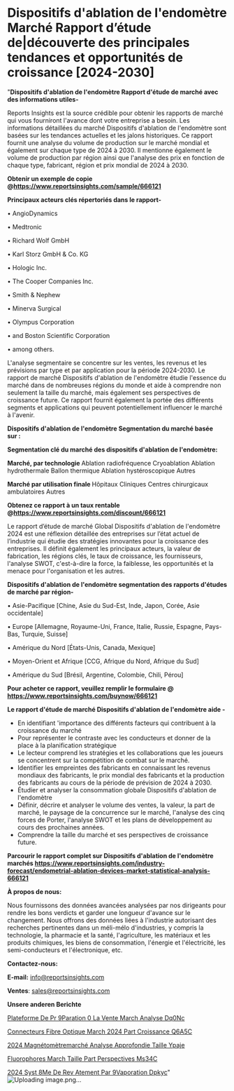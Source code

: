 # Dispositifs d'ablation de l'endomètre Marché Rapport d’étude de|découverte des principales tendances et opportunités de croissance [2024-2030]

"<strong>Dispositifs d'ablation de l'endomètre Rapport d'étude de marché avec des informations utiles-</strong>

Reports Insights est la source crédible pour obtenir les rapports de marché qui vous fourniront l'avance dont votre entreprise a besoin. Les informations détaillées du marché Dispositifs d'ablation de l'endomètre sont basées sur les tendances actuelles et les jalons historiques. Ce rapport fournit une analyse du volume de production sur le marché mondial et également sur chaque type de 2024 à 2030. Il mentionne également le volume de production par région ainsi que l'analyse des prix en fonction de chaque type, fabricant, région et prix mondial de 2024 à 2030.

<strong><b>Obtenir un exemple de copie @</b></strong><a href=https://www.reportsinsights.com/sample/666121><strong><b>https://www.reportsinsights.com/sample/666121</b></strong></a>

<b>Principaux acteurs clés répertoriés dans le rapport-</b>

<b> </b>• AngioDynamics

• Medtronic

• Richard Wolf GmbH

• Karl Storz GmbH & Co. KG

• Hologic Inc.

• The Cooper Companies Inc.

• Smith & Nephew

• Minerva Surgical

• Olympus Corporation

• and Boston Scientific Corporation

• among others.

L'analyse segmentaire se concentre sur les ventes, les revenus et les prévisions par type et par application pour la période 2024-2030. Le rapport de marché Dispositifs d'ablation de l'endomètre étudie l'essence du marché dans de nombreuses régions du monde et aide à comprendre non seulement la taille du marché, mais également ses perspectives de croissance future. Ce rapport fournit également la portée des différents segments et applications qui peuvent potentiellement influencer le marché à l'avenir.

<strong>Dispositifs d'ablation de l'endomètre Segmentation du marché basée sur :</strong>

<strong> Segmentation clé du marché des dispositifs d'ablation de l'endomètre: </strong>

<strong> Marché, par technologie </strong>
Ablation radiofréquence
Cryoablation
Ablation hydrothermale
Ballon thermique
Ablation hystéroscopique
Autres

<strong> Marché par utilisation finale </strong>
Hôpitaux
Cliniques
Centres chirurgicaux ambulatoires
Autres

<strong><b>Obtenez ce rapport à un taux rentable @</b></strong><a href=https://www.reportsinsights.com/discount/666121><strong><b>https://www.reportsinsights.com/discount/666121</b></strong></a>

Le rapport d’étude de marché Global Dispositifs d'ablation de l'endomètre 2024 est une réflexion détaillée des entreprises sur l’état actuel de l’industrie qui étudie des stratégies innovantes pour la croissance des entreprises. Il définit également les principaux acteurs, la valeur de fabrication, les régions clés, le taux de croissance, les fournisseurs, l'analyse SWOT, c'est-à-dire la force, la faiblesse, les opportunités et la menace pour l'organisation et les autres.

<strong>Dispositifs d'ablation de l'endomètre segmentation des rapports d'études de marché par région-</strong>

• Asie-Pacifique [Chine, Asie du Sud-Est, Inde, Japon, Corée, Asie occidentale]

• Europe [Allemagne, Royaume-Uni, France, Italie, Russie, Espagne, Pays-Bas, Turquie, Suisse]

• Amérique du Nord [États-Unis, Canada, Mexique]

• Moyen-Orient et Afrique [CCG, Afrique du Nord, Afrique du Sud]

• Amérique du Sud [Brésil, Argentine, Colombie, Chili, Pérou]

<strong>Pour acheter ce rapport, veuillez remplir le formulaire @   <a href=https://www.reportsinsights.com/buynow/666121>https://www.reportsinsights.com/buynow/666121</a></strong>

<strong>Le rapport d'étude de marché Dispositifs d'ablation de l'endomètre aide -</strong>
<ul>
  <li>En identifiant 'importance des différents facteurs qui contribuent à la croissance du marché</li>
  <li>Pour représenter le contraste avec les conducteurs et donner de la place à la planification stratégique</li>
  <li>Le lecteur comprend les stratégies et les collaborations que les joueurs se concentrent sur la compétition de combat sur le marché.</li>
  <li>Identifier les empreintes des fabricants en connaissant les revenus mondiaux des fabricants, le prix mondial des fabricants et la production des fabricants au cours de la période de prévision de 2024 à 2030.</li>
  <li>Étudier et analyser la consommation globale Dispositifs d'ablation de l'endomètre</li>
  <li>Définir, décrire et analyser le volume des ventes, la valeur, la part de marché, le paysage de la concurrence sur le marché, l'analyse des cinq forces de Porter, l'analyse SWOT et les plans de développement au cours des prochaines années.</li>
  <li>Comprendre la taille du marché et ses perspectives de croissance future.</li>
</ul>

<strong>Parcourir le rapport complet sur Dispositifs d'ablation de l'endomètre marchés <a href=https://www.reportsinsights.com/industry-forecast/endometrial-ablation-devices-market-statistical-analysis-666121>https://www.reportsinsights.com/industry-forecast/endometrial-ablation-devices-market-statistical-analysis-666121</a></strong>

<strong>À propos de nous:</strong>

Nous fournissons des données avancées analysées par nos dirigeants pour rendre les bons verdicts et garder une longueur d'avance sur le changement. Nous offrons des données liées à l'industrie autorisant des recherches pertinentes dans un méli-mélo d'industries, y compris la technologie, la pharmacie et la santé, l'agriculture, les matériaux et les produits chimiques, les biens de consommation, l'énergie et l'électricité, les semi-conducteurs et l'électronique, etc.

<strong>Contactez-nous:</strong>

<strong>E-mail:</strong> <a href=mailto:info@reportsinsights.com>info@reportsinsights.com</a>

<strong>Ventes</strong>: <a href=mailto:sales@reportsinsights.com>sales@reportsinsights.com</a>

<strong>Unsere anderen Berichte</strong>

<a href=https://www.linkedin.com/pulse/plateforme-de-pr%C3%A9paration-%C3%A0-la-vente-march%C3%A9-analyse-dq0nc/>Plateforme De Pr 9Paration  0 La Vente March Analyse Dq0Nc</a>

<a href=https://www.linkedin.com/pulse/connecteurs-fibre-optique-march%C3%A9-2024-part-croissance-q6a5c/>Connecteurs Fibre Optique March 2024 Part Croissance Q6A5C</a>

<a href=https://www.linkedin.com/pulse/2024-magnétomètremarché-analyse-approfondie-taille-ypaje/>2024 Magnétomètremarché Analyse Approfondie Taille Ypaje</a>

<a href=https://www.linkedin.com/pulse/fluorophores-march%C3%A9-taille-part-perspectives-ms34c/>Fluorophores March Taille Part Perspectives Ms34C</a>

<a href=https://www.linkedin.com/pulse/2024-syst%C3%A8me-de-rev%C3%AAtement-par-%C3%A9vaporation-dpkyc/>2024 Syst 8Me De Rev Atement Par  9Vaporation Dpkyc</a>"
![Uploading image.png…]()
